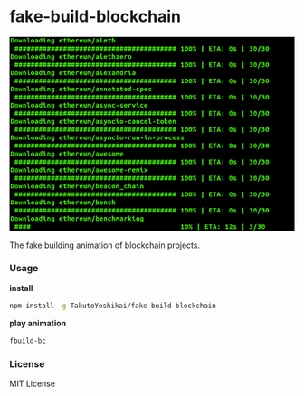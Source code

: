 # fake-build-blockchain
<img src="./fbuild-bc.png" width="600">

The fake building animation of blockchain projects.

### Usage
**install**
```bash
npm install -g TakutoYoshikai/fake-build-blockchain
```

**play animation**
```bash
fbuild-bc
```

### License
MIT License

